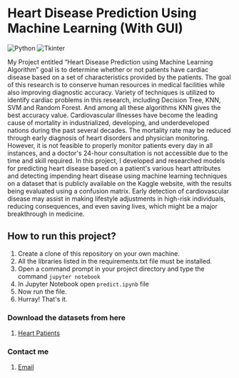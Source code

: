 # Heart Disease Prediction Using Machine Learning (With GUI)

![Python](https://img.shields.io/badge/Python-3.9-blueviolet)
![Tkinter](https://img.shields.io/badge/Frontend-Tkinter-green)


My Project entitled “Heart Disease Prediction using Machine Learning Algorithm” goal is to determine whether or not patients have cardiac disease based on a set of characteristics provided by the patients. The goal of this research is to conserve human resources in medical facilities while also improving diagnostic accuracy. Variety of techniques is utilized to identify cardiac problems in this research, including Decision Tree, KNN, SVM and Random Forest. And among all these algorithms KNN gives the best accuracy value. Cardiovascular illnesses have become the leading cause of mortality in industrialized, developing, and underdeveloped nations during the past several decades. The mortality rate may be reduced through early diagnosis of heart disorders and physician monitoring. However, it is not feasible to properly monitor patients every day in all instances, and a doctor's 24-hour consultation is not accessible due to the time and skill required. In this project, I developed and researched models for predicting heart disease based on a patient's various heart attributes and detecting impending heart disease using machine learning techniques on a dataset that is publicly available on the Kaggle website, with the results being evaluated using a confusion matrix. Early detection of cardiovascular disease may assist in making lifestyle adjustments in high-risk individuals, reducing consequences, and even saving lives, which might be a major breakthrough in medicine.


## How to run this project?

1. Create a clone of this repository on your own machine.
2. All the libraries listed in the requirements.txt file must be installed.
3. Open a command prompt in your project directory and type the command `jupyter notebook`
4. In Jupyter Notebook open `predict.ipynb` file
5. Now run the file.
6. Hurray! That's it.

### Download the datasets from here 

1. [Heart Patients](https://www.kaggle.com/ronitf/heart-disease-uci)

### Contact me

1. [Email](mailto:emailme@mn-tk-nwr.tech)
